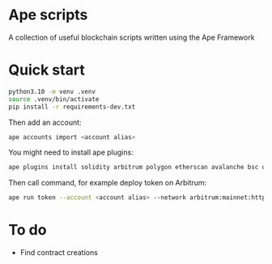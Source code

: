 # Ape scripts

A collection of useful blockchain scripts written using the Ape Framework

# Quick start

```bash
python3.10 -m venv .venv
source .venv/bin/activate
pip install -r requirements-dev.txt
```

Then add an account:

```bash
ape accounts import <account alias>
```

You might need to install ape plugins:

```bash
ape plugins install solidity arbitrum polygon etherscan avalanche bsc optimism
```

Then call command, for example deploy token on Arbitrum:

```bash
ape run token --account <account alias> --network arbitrum:mainnet:https://arb1.arbitrum.io/rpc 
```

# To do

- Find contract creations